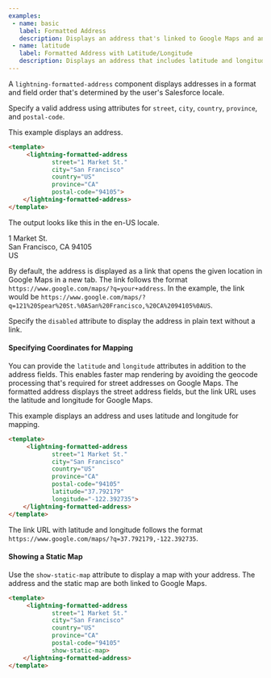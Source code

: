 ```yaml
---
examples:
 - name: basic
   label: Formatted Address
   description: Displays an address that's linked to Google Maps and an address in plain text.
 - name: latitude
   label: Formatted Address with Latitude/Longitude
   description: Displays an address that includes latitude and longitude.
---
```

A `lightning-formatted-address` component displays addresses in a format and field order
        that's determined by the user's Salesforce locale.

Specify a valid address using attributes for `street`, `city`, `country`, `province`, and
`postal-code`.

This example displays an address.

```html
<template>
     <lightning-formatted-address
            street="1 Market St."
            city="San Francisco"
            country="US"
            province="CA"
            postal-code="94105">
    </lightning-formatted-address>
</template>
```

The output looks like this in the en-US locale.

1 Market St.\
San Francisco, CA 94105\
US

By default, the address is displayed as a link that
opens the given location in Google Maps in a new tab. The link
follows the format `https://www.google.com/maps/?q=your+address`.
In the example, the link would be
`https://www.google.com/maps/?q=121%20Spear%20St.%0ASan%20Francisco,%20CA%2094105%0AUS`.

Specify the `disabled` attribute to display the address in plain text
without a link.

#### Specifying Coordinates for Mapping

You can provide the `latitude` and `longitude` attributes in addition to
the address fields. This enables faster map rendering by avoiding the
geocode processing that's required for street addresses on Google Maps.
The formatted address displays the street address fields,
but the link URL uses the latitude and longitude for Google Maps.

This example displays an address and uses latitude and longitude for mapping.

```html
<template>
     <lightning-formatted-address
            street="1 Market St."
            city="San Francisco"
            country="US"
            province="CA"
            postal-code="94105"
            latitude="37.792179"
            longitude="-122.392735">
    </lightning-formatted-address>
</template>
```

The link URL with latitude and longitude follows the format
`https://www.google.com/maps/?q=37.792179,-122.392735`.

#### Showing a Static Map

Use the `show-static-map` attribute to display a map with your address.
The address and the static map are both linked to Google Maps.

```html
<template>
     <lightning-formatted-address
            street="1 Market St."
            city="San Francisco"
            country="US"
            province="CA"
            postal-code="94105"
            show-static-map>
    </lightning-formatted-address>
</template>
```
